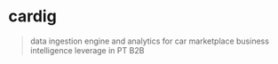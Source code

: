 # cardig
> data ingestion engine and analytics for car marketplace business intelligence leverage in PT B2B

